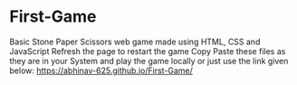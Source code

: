 # First-Game
Basic Stone Paper Scissors web game made using HTML, CSS and JavaScript
Refresh the page to restart the game
Copy Paste these files as they are in your System and play the game locally or just use the link given below:
https://abhinav-625.github.io/First-Game/
